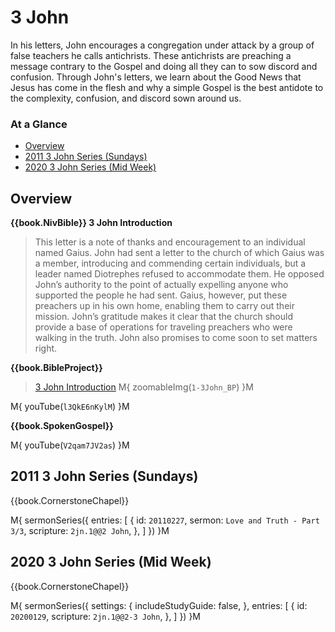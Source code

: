 # 3 John

In his letters, John encourages a congregation under attack by a group
of false teachers he calls antichrists. These antichrists are
preaching a message contrary to the Gospel and doing all they can to
sow discord and confusion. Through John's letters, we learn about the
Good News that Jesus has come in the flesh and why a simple Gospel is
the best antidote to the complexity, confusion, and discord sown
around us.


### At a Glance

- [Overview](#overview)
- [2011 3 John Series (Sundays)](#2011-3-john-series-sundays)
- [2020 3 John Series (Mid Week)](#2020-3-john-series-mid-week)


## Overview

**{{book.NivBible}} 3 John Introduction**

> This letter is a note of thanks and encouragement to an individual
> named Gaius. John had sent a letter to the church of which Gaius was a
> member, introducing and commending certain individuals, but a leader
> named Diotrephes refused to accommodate them. He opposed John’s
> authority to the point of actually expelling anyone who supported the
> people he had sent. Gaius, however, put these preachers up in his own
> home, enabling them to carry out their mission. John’s gratitude makes
> it clear that the church should provide a base of operations for
> traveling preachers who were walking in the truth. John also promises
> to come soon to set matters right.


**{{book.BibleProject}}**

> [3 John Introduction](https://bibleproject.com/explore/video/1-3-john/)
M{ zoomableImg(`1-3John_BP`) }M

M{ youTube(`l3QkE6nKylM`) }M


**{{book.SpokenGospel}}**

M{ youTube(`V2qam7JV2as`) }M




## 2011 3 John Series (Sundays)

{{book.CornerstoneChapel}}

M{ sermonSeries({
  entries: [
    { id: `20110227`, sermon: `Love and Truth - Part 3/3`, scripture: `2jn.1@@2 John`, },
  ]
}) }M



## 2020 3 John Series (Mid Week)

{{book.CornerstoneChapel}}

M{ sermonSeries({
  settings: {
    includeStudyGuide: false,
  },
  entries: [
    { id: `20200129`, scripture: `2jn.1@@2-3 John`, },
  ]
}) }M
